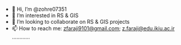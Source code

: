 - 👋 Hi, I’m @zohre07351
- 👀 I’m interested in RS & GIS
- 💞️ I’m looking to collaborate on RS & GIS projects
- 📫 How to reach me: zfaraji9101@gmail.com; z.faraji@edu.ikiu.ac.ir
............
